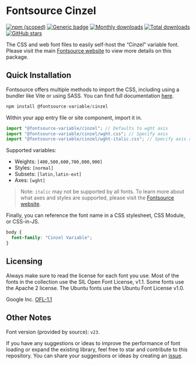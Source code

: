 # Fontsource Cinzel

[![npm (scoped)](https://img.shields.io/npm/v/@fontsource-variable/cinzel?color=brightgreen)](https://www.npmjs.com/package/@fontsource-variable/cinzel) [![Generic badge](https://img.shields.io/badge/fontsource-passing-brightgreen)](https://github.com/fontsource/fontsource) [![Monthly downloads](https://badgen.net/npm/dm/@fontsource-variable/cinzel)](https://github.com/fontsource/fontsource) [![Total downloads](https://badgen.net/npm/dt/@fontsource-variable/cinzel)](https://github.com/fontsource/fontsource) [![GitHub stars](https://img.shields.io/github/stars/fontsource/fontsource.svg?style=social&label=Star)](https://github.com/fontsource/fontsource/stargazers)

The CSS and web font files to easily self-host the “Cinzel” variable font. Please visit the main [Fontsource website](https://fontsource.org/fonts/cinzel) to view more details on this package.

## Quick Installation

Fontsource offers multiple methods to import the CSS, including using a bundler like Vite or using SASS. You can find full documentation [here](https://fontsource.org/docs/getting-started/introduction).

```javascript
npm install @fontsource-variable/cinzel
```

Within your app entry file or site component, import it in.

```javascript
import "@fontsource-variable/cinzel"; // Defaults to wght axis
import "@fontsource-variable/cinzel/wght.css"; // Specify axis
import "@fontsource-variable/cinzel/wght-italic.css"; // Specify axis and style
```

Supported variables:
- Weights: `[400,500,600,700,800,900]`
- Styles: `[normal]`
- Subsets: `[latin,latin-ext]`
- Axes: `[wght]`

> Note: `italic` may not be supported by all fonts. To learn more about what axes and styles are supported, please visit the [Fontsource website](https://fontsource.org/fonts/cinzel).

Finally, you can reference the font name in a CSS stylesheet, CSS Module, or CSS-in-JS.

```css
body {
  font-family: "Cinzel Variable";
}
```

## Licensing
Always make sure to read the license for each font you use. Most of the fonts in the collection use the SIL Open Font License, v1.1. Some fonts use the Apache 2 license. The Ubuntu fonts use the Ubuntu Font License v1.0.

Google Inc.
[OFL-1.1](http://scripts.sil.org/OFL)

## Other Notes
Font version (provided by source): `v23`.

If you have any suggestions or ideas to improve the performance of font loading or expand the existing library, feel free to star and contribute to this repository. You can share your suggestions or ideas by creating an [issue](https://github.com/fontsource/fontsource/issues).